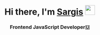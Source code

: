 <h1 align="center">Hi there, I'm <a href="https://www.linkedin.com/in/sargis-tadevosyan-2579541ab/" target="_blank">Sargis</a> 
<img src="https://github.com/blackcater/blackcater/raw/main/images/Hi.gif" height="32"/></h1>
<h3 align="center">Frontend JavaScript Developer🇺</h3>

